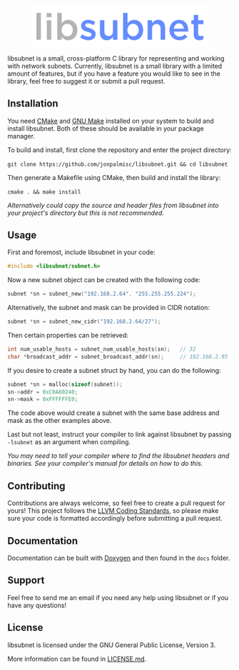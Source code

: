 <div align="center">
	<img src="logo.png" width="400">
  <br/>
</div>

libsubnet is a small, cross-platform C library for representing and working with network subnets.  Currently, libsubnet is a small library with a limited amount of features, but if you have a feature you would like to see in the library, feel free to suggest it or submit a pull request.

## Installation

You need [CMake](https://cmake.org/) and [GNU Make](https://www.gnu.org/software/make/) installed on your system to build and install libsubnet. Both of these should be available in your package manager.

To build and install, first clone the repository and enter the project directory:

```git clone https://github.com/jonpalmisc/libsubnet.git && cd libsubnet```

Then generate a Makefile using CMake, then build and install the library:

```cmake . && make install```

_Alternatively could copy the source and header files from libsubnet into your project's directory but this is not recommended._

## Usage

First and foremost, include libsubnet in your code:

```c
#include <libsubnet/subnet.h>
```

Now a new subnet object can be created with the following code:

```c
subnet *sn = subnet_new("192.168.2.64". "255.255.255.224");
````

Alternatively, the subnet and mask can be provided in CIDR notation:

```c
subnet *sn = subnet_new_cidr("192.168.2.64/27");
```

Then certain properties can be retrieved:

```c
int num_usable_hosts = subnet_num_usable_hosts(sn);   // 32
char *broadcast_addr = subnet_broadcast_addr(sn);     // 192.168.2.95
```

If you desire to create a subnet struct by hand, you can do the following:

```c
subnet *sn = malloc(sizeof(subnet));
sn->addr = 0xC0A80240;
sn->mask = 0xFFFFFFE0;
```

The code above would create a subnet with the same base address and mask as the other examples above.

Last but not least, instruct your compiler to link against libsubnet by passing `-lsubnet` as an argument when compiling.

_You may need to tell your compiler where to find the libsubnet headers and binaries.  See your compiler's manual for details on how to do this._


## Contributing

Contributions are always welcome, so feel free to create a pull request for yours! This project follows the [LLVM Coding Standards](https://llvm.org/docs/CodingStandards.html), so please make sure your code is formatted accordingly before submitting a pull request.

## Documentation

Documentation can be built with [Doxygen](http://www.doxygen.nl/) and then found in the `docs` folder.

## Support

Feel free to send me an email if you need any help using libsubnet or if you have any questions!

## License

libsubnet is licensed under the GNU General Public License, Version 3.

More information can be found in [LICENSE.md](LICENSE.md).
